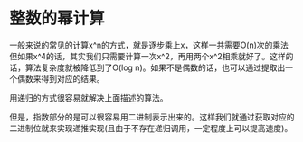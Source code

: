 # 整数的幂计算

一般来说的常见的计算x^n的方式，就是逐步乘上x，这样一共需要O(n)次的乘法
但如果x^4的话，其实我们只需要计算一次x^2，再用两个x^2相乘就好了。这样的话，算法复杂度就被降低到了O(log n)。如果不是偶数的话，也可以通过提取出一个偶数来得到对应的结果。

用递归的方式很容易就解决上面描述的算法。

但是，指数部分的是可以很容易用二进制表示出来的。这样我们就通过获取对应的二进制位就来实现递推实现(且由于不存在递归调用，一定程度上可以提高速度)。
